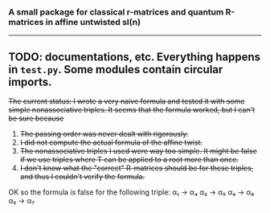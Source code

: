 ### A small package for classical r-matrices and quantum R-matrices in affine untwisted sl(n)
---
TODO: documentations, etc. Everything happens in `test.py`. Some modules contain circular imports.
---
<del> The current status: I wrote a very naive formula and tested it with some simple nonassociative triples. It seems that the formula worked, but I can't be sure because</del>
1. <del>The passing order was never dealt with rigorously.</del>
2. <del>I did not compute the actual formula of the affine twist.</del>
3. <del>The nonassociative triples I used were way too simple. It might be false if we use triples where T can be applied to a root more than once.</del>
4. <del>I don't know what the "correct" R-matrices should be for these triples, and thus I couldn't verify the formula. </del>

OK so the formula is false for the following triple:
α₁ -> α₄
α₂ -> α₅
α₄ -> α₈
α₅ -> α₇